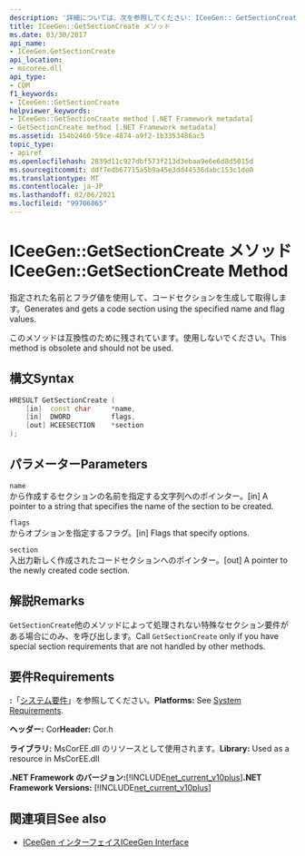 ```yaml
---
description: '詳細については、次を参照してください: ICeeGen:: GetSectionCreate メソッド'
title: ICeeGen::GetSectionCreate メソッド
ms.date: 03/30/2017
api_name:
- ICeeGen.GetSectionCreate
api_location:
- mscoree.dll
api_type:
- COM
f1_keywords:
- ICeeGen::GetSectionCreate
helpviewer_keywords:
- ICeeGen::GetSectionCreate method [.NET Framework metadata]
- GetSectionCreate method [.NET Framework metadata]
ms.assetid: 154b2460-59ce-4874-a9f2-1b3353486ac5
topic_type:
- apiref
ms.openlocfilehash: 2839d11c927dbf573f213d3ebaa9e6e6d8d5015d
ms.sourcegitcommit: ddf7edb67715a5b9a45e3dd44536dabc153c1de0
ms.translationtype: MT
ms.contentlocale: ja-JP
ms.lasthandoff: 02/06/2021
ms.locfileid: "99706865"
---
```

# <a name="iceegengetsectioncreate-method"></a><span data-ttu-id="c733f-103">ICeeGen::GetSectionCreate メソッド</span><span class="sxs-lookup"><span data-stu-id="c733f-103">ICeeGen::GetSectionCreate Method</span></span>

<span data-ttu-id="c733f-104">指定された名前とフラグ値を使用して、コードセクションを生成して取得します。</span><span class="sxs-lookup"><span data-stu-id="c733f-104">Generates and gets a code section using the specified name and flag values.</span></span>  
  
 <span data-ttu-id="c733f-105">このメソッドは互換性のために残されています。使用しないでください。</span><span class="sxs-lookup"><span data-stu-id="c733f-105">This method is obsolete and should not be used.</span></span>  
  
## <a name="syntax"></a><span data-ttu-id="c733f-106">構文</span><span class="sxs-lookup"><span data-stu-id="c733f-106">Syntax</span></span>  
  
```cpp  
HRESULT GetSectionCreate (  
    [in]  const char     *name,  
    [in]  DWORD          flags,  
    [out] HCEESECTION    *section  
);  
```  
  
## <a name="parameters"></a><span data-ttu-id="c733f-107">パラメーター</span><span class="sxs-lookup"><span data-stu-id="c733f-107">Parameters</span></span>  

 `name`  
 <span data-ttu-id="c733f-108">から作成するセクションの名前を指定する文字列へのポインター。</span><span class="sxs-lookup"><span data-stu-id="c733f-108">[in] A pointer to a string that specifies the name of the section to be created.</span></span>  
  
 `flags`  
 <span data-ttu-id="c733f-109">からオプションを指定するフラグ。</span><span class="sxs-lookup"><span data-stu-id="c733f-109">[in] Flags that specify options.</span></span>  
  
 `section`  
 <span data-ttu-id="c733f-110">入出力新しく作成されたコードセクションへのポインター。</span><span class="sxs-lookup"><span data-stu-id="c733f-110">[out] A pointer to the newly created code section.</span></span>  
  
## <a name="remarks"></a><span data-ttu-id="c733f-111">解説</span><span class="sxs-lookup"><span data-stu-id="c733f-111">Remarks</span></span>  

 <span data-ttu-id="c733f-112">`GetSectionCreate`他のメソッドによって処理されない特殊なセクション要件がある場合にのみ、を呼び出します。</span><span class="sxs-lookup"><span data-stu-id="c733f-112">Call `GetSectionCreate` only if you have special section requirements that are not handled by other methods.</span></span>  
  
## <a name="requirements"></a><span data-ttu-id="c733f-113">要件</span><span class="sxs-lookup"><span data-stu-id="c733f-113">Requirements</span></span>  

 <span data-ttu-id="c733f-114">**:**「[システム要件](../../get-started/system-requirements.md)」を参照してください。</span><span class="sxs-lookup"><span data-stu-id="c733f-114">**Platforms:** See [System Requirements](../../get-started/system-requirements.md).</span></span>  
  
 <span data-ttu-id="c733f-115">**ヘッダー:** Cor</span><span class="sxs-lookup"><span data-stu-id="c733f-115">**Header:** Cor.h</span></span>  
  
 <span data-ttu-id="c733f-116">**ライブラリ:** MsCorEE.dll のリソースとして使用されます。</span><span class="sxs-lookup"><span data-stu-id="c733f-116">**Library:** Used as a resource in MsCorEE.dll</span></span>  
  
 <span data-ttu-id="c733f-117">**.NET Framework のバージョン:**[!INCLUDE[net_current_v10plus](../../../../includes/net-current-v10plus-md.md)]</span><span class="sxs-lookup"><span data-stu-id="c733f-117">**.NET Framework Versions:** [!INCLUDE[net_current_v10plus](../../../../includes/net-current-v10plus-md.md)]</span></span>  
  
## <a name="see-also"></a><span data-ttu-id="c733f-118">関連項目</span><span class="sxs-lookup"><span data-stu-id="c733f-118">See also</span></span>

- [<span data-ttu-id="c733f-119">ICeeGen インターフェイス</span><span class="sxs-lookup"><span data-stu-id="c733f-119">ICeeGen Interface</span></span>](iceegen-interface.md)

